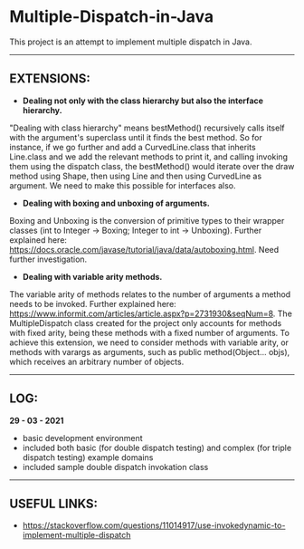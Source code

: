 # Multiple-Dispatch-in-Java

This project is an attempt to implement multiple dispatch in Java.

---
## EXTENSIONS:
- **Dealing not only with the class hierarchy but also the interface hierarchy.**

"Dealing with class hierarchy" means bestMethod() recursively calls itself with the argument's superclass until it finds the best method. So for instance, if we go further and add a CurvedLine.class that inherits Line.class and we add the relevant methods to print it, and calling invoking them using the dispatch class, the bestMethod() would iterate over the draw method using Shape, then using Line and then using CurvedLine as argument. We need to make this possible for interfaces also. 

- **Dealing with boxing and unboxing of arguments.**

Boxing and Unboxing is the conversion of primitive types to their wrapper classes (int to Integer -> Boxing; Integer to int -> Unboxing). Further explained here: https://docs.oracle.com/javase/tutorial/java/data/autoboxing.html. Need further investigation. 

- **Dealing with variable arity methods.**

The variable arity of methods relates to the number of arguments a method needs to be invoked. Further explained here: https://www.informit.com/articles/article.aspx?p=2731930&seqNum=8. The MultipleDispatch class created for the project only accounts for methods with fixed arity, being these methods with a fixed number of arguments. To achieve this extension, we need to consider methods with variable arity, or methods with varargs as arguments, such as public method(Object... objs), which receives an arbitrary number of objects.

---
## LOG:

**29 - 03 - 2021**
- basic development environment
- included both basic (for double dispatch testing) and complex (for triple dispatch testing) example domains
- included sample double dispatch invokation class

---
## USEFUL LINKS:
- https://stackoverflow.com/questions/11014917/use-invokedynamic-to-implement-multiple-dispatch